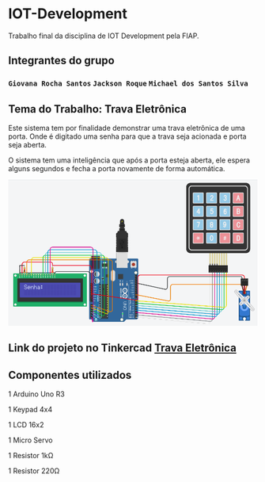 # IOT-Development
Trabalho final da disciplina de IOT Development pela FIAP.


## Integrantes do grupo
### `Giovana Rocha Santos` `Jackson Roque` `Michael dos Santos Silva`

## Tema do Trabalho: Trava Eletrônica
<div>
<p>Este sistema tem por finalidade demonstrar uma trava eletrônica de uma porta. Onde é digitado uma senha para que a trava seja acionada e porta seja aberta.</p>
<p>O sistema tem uma inteligência que após a porta esteja aberta, ele espera alguns segundos e fecha a porta novamente de forma automática.</p>
</div>

![Projeto TinckerCad](./imgs/project-arduino.png)

## Link do projeto no Tinkercad <a href="https://www.tinkercad.com/things/gyCDJCO2706?sharecode=VhlBTLhMDpbyTJzEG7gAZHjORP67gvdvIOPeP0emjNA">Trava Eletrônica</a>

## Componentes utilizados
<div>
    <p>1 Arduino Uno R3</p>
    <p>1 Keypad 4x4</p>
    <p>1 LCD 16x2</p>
    <p>1 Micro Servo</p>
    <p>1 Resistor 1kΩ</p>
    <p>1 Resistor 220Ω</p>
</div>